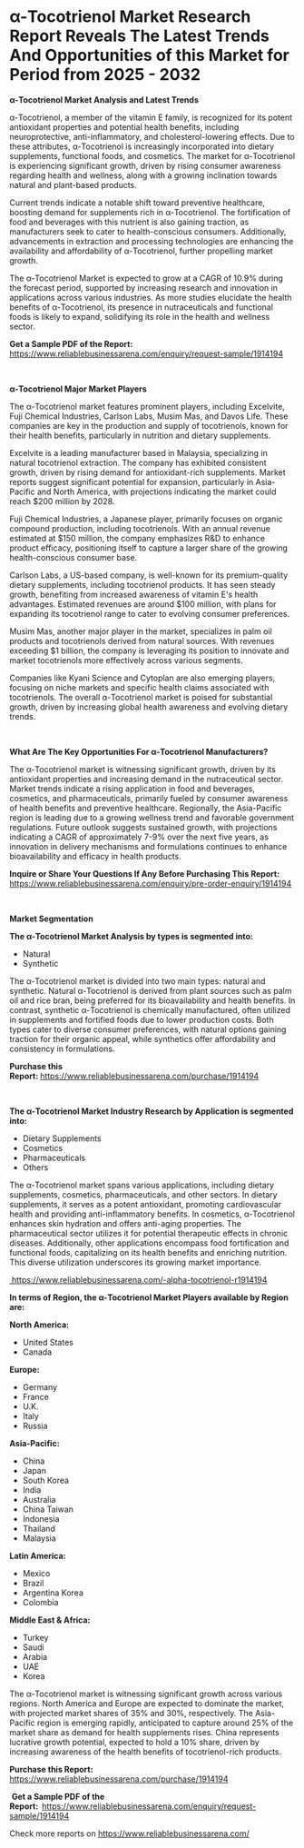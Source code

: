 <p><h1>α-Tocotrienol Market Research Report Reveals The Latest Trends And Opportunities of this Market for Period from 2025 - 2032</h1></p><p><strong>α-Tocotrienol Market Analysis and Latest Trends</strong></p>
<p><p>α-Tocotrienol, a member of the vitamin E family, is recognized for its potent antioxidant properties and potential health benefits, including neuroprotective, anti-inflammatory, and cholesterol-lowering effects. Due to these attributes, α-Tocotrienol is increasingly incorporated into dietary supplements, functional foods, and cosmetics. The market for α-Tocotrienol is experiencing significant growth, driven by rising consumer awareness regarding health and wellness, along with a growing inclination towards natural and plant-based products.</p><p>Current trends indicate a notable shift toward preventive healthcare, boosting demand for supplements rich in α-Tocotrienol. The fortification of food and beverages with this nutrient is also gaining traction, as manufacturers seek to cater to health-conscious consumers. Additionally, advancements in extraction and processing technologies are enhancing the availability and affordability of α-Tocotrienol, further propelling market growth.</p><p>The α-Tocotrienol Market is expected to grow at a CAGR of 10.9% during the forecast period, supported by increasing research and innovation in applications across various industries. As more studies elucidate the health benefits of α-Tocotrienol, its presence in nutraceuticals and functional foods is likely to expand, solidifying its role in the health and wellness sector.</p></p>
<p><strong>Get a Sample PDF of the Report:&nbsp;</strong> <a href="https://www.reliablebusinessarena.com/enquiry/request-sample/1914194?utm_campaign=2630&utm_medium=2&utm_source=Github&utm_content=ia&utm_term=28032025&utm_id=a-tocotrienol">https://www.reliablebusinessarena.com/enquiry/request-sample/1914194</a></p>
<p>&nbsp;</p>
<p><strong>α-Tocotrienol Major Market Players</strong></p>
<p><p>The α-Tocotrienol market features prominent players, including Excelvite, Fuji Chemical Industries, Carlson Labs, Musim Mas, and Davos Life. These companies are key in the production and supply of tocotrienols, known for their health benefits, particularly in nutrition and dietary supplements.</p><p>Excelvite is a leading manufacturer based in Malaysia, specializing in natural tocotrienol extraction. The company has exhibited consistent growth, driven by rising demand for antioxidant-rich supplements. Market reports suggest significant potential for expansion, particularly in Asia-Pacific and North America, with projections indicating the market could reach $200 million by 2028.</p><p>Fuji Chemical Industries, a Japanese player, primarily focuses on organic compound production, including tocotrienols. With an annual revenue estimated at $150 million, the company emphasizes R&D to enhance product efficacy, positioning itself to capture a larger share of the growing health-conscious consumer base.</p><p>Carlson Labs, a US-based company, is well-known for its premium-quality dietary supplements, including tocotrienol products. It has seen steady growth, benefiting from increased awareness of vitamin E's health advantages. Estimated revenues are around $100 million, with plans for expanding its tocotrienol range to cater to evolving consumer preferences.</p><p>Musim Mas, another major player in the market, specializes in palm oil products and tocotrienols derived from natural sources. With revenues exceeding $1 billion, the company is leveraging its position to innovate and market tocotrienols more effectively across various segments.</p><p>Companies like Kyani Science and Cytoplan are also emerging players, focusing on niche markets and specific health claims associated with tocotrienols. The overall α-Tocotrienol market is poised for substantial growth, driven by increasing global health awareness and evolving dietary trends.</p></p>
<p>&nbsp;</p>
<p><strong>What Are The Key Opportunities For α-Tocotrienol Manufacturers?</strong></p>
<p><p>The α-Tocotrienol market is witnessing significant growth, driven by its antioxidant properties and increasing demand in the nutraceutical sector. Market trends indicate a rising application in food and beverages, cosmetics, and pharmaceuticals, primarily fueled by consumer awareness of health benefits and preventive healthcare. Regionally, the Asia-Pacific region is leading due to a growing wellness trend and favorable government regulations. Future outlook suggests sustained growth, with projections indicating a CAGR of approximately 7-9% over the next five years, as innovation in delivery mechanisms and formulations continues to enhance bioavailability and efficacy in health products.</p></p>
<p><strong>Inquire or Share Your Questions If Any Before Purchasing This Report:</strong> <a href="https://www.reliablebusinessarena.com/enquiry/pre-order-enquiry/1914194?utm_campaign=2630&utm_medium=2&utm_source=Github&utm_content=ia&utm_term=28032025&utm_id=a-tocotrienol">https://www.reliablebusinessarena.com/enquiry/pre-order-enquiry/1914194</a></p>
<p>&nbsp;</p>
<p><strong>Market Segmentation</strong></p>
<p><strong>The α-Tocotrienol Market Analysis by types is segmented into:</strong></p>
<p><ul><li>Natural</li><li>Synthetic</li></ul></p>
<p><p>The α-Tocotrienol market is divided into two main types: natural and synthetic. Natural α-Tocotrienol is derived from plant sources such as palm oil and rice bran, being preferred for its bioavailability and health benefits. In contrast, synthetic α-Tocotrienol is chemically manufactured, often utilized in supplements and fortified foods due to lower production costs. Both types cater to diverse consumer preferences, with natural options gaining traction for their organic appeal, while synthetics offer affordability and consistency in formulations.</p></p>
<p><strong>Purchase this Report:&nbsp;</strong><a href="https://www.reliablebusinessarena.com/purchase/1914194?utm_campaign=2630&utm_medium=2&utm_source=Github&utm_content=ia&utm_term=28032025&utm_id=a-tocotrienol">https://www.reliablebusinessarena.com/purchase/1914194</a></p>
<p>&nbsp;</p>
<p><strong>The α-Tocotrienol Market Industry Research by Application is segmented into:</strong></p>
<p><ul><li>Dietary Supplements</li><li>Cosmetics</li><li>Pharmaceuticals</li><li>Others</li></ul></p>
<p><p>The α-Tocotrienol market spans various applications, including dietary supplements, cosmetics, pharmaceuticals, and other sectors. In dietary supplements, it serves as a potent antioxidant, promoting cardiovascular health and providing anti-inflammatory benefits. In cosmetics, α-Tocotrienol enhances skin hydration and offers anti-aging properties. The pharmaceutical sector utilizes it for potential therapeutic effects in chronic diseases. Additionally, other applications encompass food fortification and functional foods, capitalizing on its health benefits and enriching nutrition. This diverse utilization underscores its growing market importance.</p></p>
<p><a href="https://www.reliablebusinessarena.com/-alpha-tocotrienol-r1914194?utm_campaign=2630&utm_medium=2&utm_source=Github&utm_content=ia&utm_term=28032025&utm_id=a-tocotrienol">&nbsp;https://www.reliablebusinessarena.com/-alpha-tocotrienol-r1914194</a></p>
<p><strong>In terms of Region, the α-Tocotrienol Market Players available by Region are:</strong></p>
<p>
    <p> <strong> North America: </strong>
        <ul>
            <li>United States</li>
            <li>Canada</li>
        </ul>
        </p> 
    <p> <strong> Europe: </strong>
        <ul>
            <li>Germany</li>
            <li>France</li>
            <li>U.K.</li>
            <li>Italy</li>
            <li>Russia</li>
        </ul>
        </p> 
    <p> <strong> Asia-Pacific: </strong>
        <ul>
            <li>China</li>
            <li>Japan</li>
            <li>South Korea</li>
            <li>India</li>
            <li>Australia</li>
            <li>China Taiwan</li>
            <li>Indonesia</li>
            <li>Thailand</li>
            <li>Malaysia</li>
        </ul>
        </p> 
    <p> <strong> Latin America: </strong>
        <ul>
            <li>Mexico</li>
            <li>Brazil</li>
            <li>Argentina Korea</li>
            <li>Colombia</li>
        </ul>
        </p> 
    <p> <strong> Middle East & Africa: </strong>
        <ul>
            <li>Turkey</li>
            <li>Saudi</li>
            <li>Arabia</li>
            <li>UAE</li>
            <li>Korea</li>
        </ul>
    </p>
    </p>
<p><p>The α-Tocotrienol market is witnessing significant growth across various regions. North America and Europe are expected to dominate the market, with projected market shares of 35% and 30%, respectively. The Asia-Pacific region is emerging rapidly, anticipated to capture around 25% of the market share as demand for health supplements rises. China represents lucrative growth potential, expected to hold a 10% share, driven by increasing awareness of the health benefits of tocotrienol-rich products.</p></p>
<p><strong>Purchase this Report: </strong><a href="https://www.reliablebusinessarena.com/purchase/1914194?utm_campaign=2630&utm_medium=2&utm_source=Github&utm_content=ia&utm_term=28032025&utm_id=a-tocotrienol">https://www.reliablebusinessarena.com/purchase/1914194</a></p>
<p>&nbsp;<strong>Get a Sample PDF of the Report:&nbsp;&nbsp;</strong><a href="https://www.reliablebusinessarena.com/enquiry/request-sample/1914194?utm_campaign=2630&utm_medium=2&utm_source=Github&utm_content=ia&utm_term=28032025&utm_id=a-tocotrienol">https://www.reliablebusinessarena.com/enquiry/request-sample/1914194</a></p>
<p><strong></strong></p>
<p>Check more reports on <a href="https://www.reliablebusinessarena.com/?utm_campaign=2630&utm_medium=2&utm_source=Github&utm_content=ia&utm_term=28032025&utm_id=a-tocotrienol">https://www.reliablebusinessarena.com/</a></p>